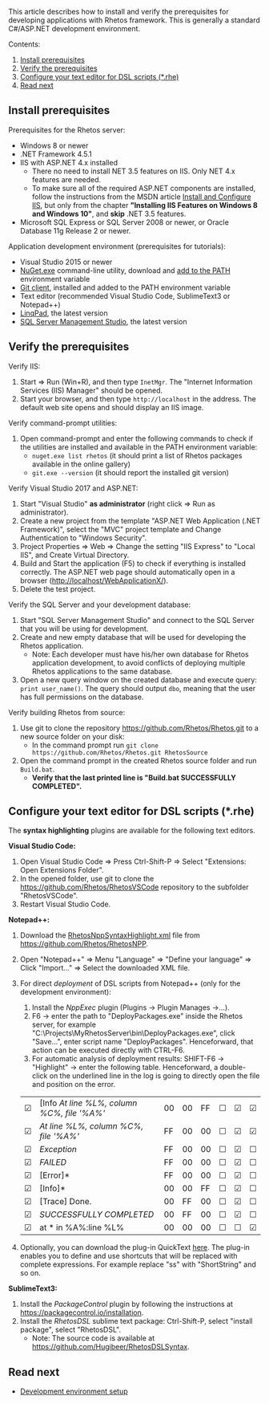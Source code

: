 This article describes how to install and verify the prerequisites for developing applications with Rhetos framework. This is generally a standard C#/ASP.NET development environment.

Contents:

1. [Install prerequisites](#install-prerequisites)
2. [Verify the prerequisites](#verify-the-prerequisites)
3. [Configure your text editor for DSL scripts (*.rhe)](#configure-your-text-editor-for-dsl-scripts-rhe)
4. [Read next](#read-next)

## Install prerequisites

Prerequisites for the Rhetos server:

* Windows 8 or newer
* .NET Framework 4.5.1
* IIS with ASP.NET 4.x installed
  * There no need to install NET 3.5 features on IIS. Only NET 4.x features are needed.
  * To make sure all of the required ASP.NET components are installed,
    follow the instructions from the MSDN article
    [Install and Configure IIS](https://docs.microsoft.com/en-us/previous-versions/dynamicsnav-2016/hh167503(v=nav.90)#installing-iis-features-on-windows-8-and-windows-10),
    but only from the chapter **"Installing IIS Features on Windows 8 and Windows 10"**, and **skip** .NET 3.5 features.
* Microsoft SQL Express or SQL Server 2008 or newer, or Oracle Database 11g Release 2 or newer.

Application development environment (prerequisites for tutorials):

* Visual Studio 2015 or newer
* [NuGet.exe](https://www.nuget.org/downloads) command-line utility, download and [add to the PATH](https://www.howtogeek.com/118594/how-to-edit-your-system-path-for-easy-command-line-access/) environment variable
* [Git client](https://gitforwindows.org), installed and added to the PATH environment variable
* Text editor (recommended Visual Studio Code, SublimeText3 or Notepad++)
* [LinqPad](https://www.linqpad.net/Download.aspx), the latest version
* [SQL Server Management Studio](https://docs.microsoft.com/en-us/sql/ssms/download-sql-server-management-studio-ssms), the latest version

## Verify the prerequisites

Verify IIS:

1. Start => Run (Win+R), and then type `InetMgr`.
   The "Internet Information Services (IIS) Manager" should be opened.
2. Start your browser, and then type `http://localhost` in the address.
   The default web site opens and should display an IIS image.

Verify command-prompt utilities:

1. Open command-prompt and enter the following commands to check if the utilities are installed and available in the PATH environment variable:
    * `nuget.exe list rhetos` (it should print a list of Rhetos packages available in the online gallery)
    * `git.exe --version` (it should report the installed git version)

Verify Visual Studio 2017 and ASP.NET:

1. Start "Visual Studio" **as administrator** (right click => Run as administrator).
2. Create a new project from the template "ASP.NET Web Application (.NET Framework)", select the "MVC" project template and Change Authentication to "Windows Security".
3. Project Properties => Web => Change the setting "IIS Express" to "Local IIS", and Create Virtual Directory.
4. Build and Start the application (F5) to check if everything is installed correctly.
  The ASP.NET web page should automatically open in a browser (<http://localhost/WebApplicationX/>).
5. Delete the test project.

Verify the SQL Server and your development database:

1. Start "SQL Server Management Studio" and connect to the SQL Server that you will be using for development.
2. Create and new empty database that will be used for developing the Rhetos application.
    * Note: Each developer must have his/her own database for Rhetos application development, to avoid conflicts of deploying multiple Rhetos applications to the same database.
3. Open a new query window on the created database and execute query: `print user_name()`. The query should output `dbo`, meaning that the user has full permissions on the database.

Verify building Rhetos from source:

1. Use git to clone the repository <https://github.com/Rhetos/Rhetos.git> to a new source folder on your disk:
    * In the command prompt run `git clone https://github.com/Rhetos/Rhetos.git RhetosSource`
2. Open the command prompt in the created Rhetos source folder and run `Build.bat`.
    * **Verify that the last printed line is "Build.bat SUCCESSFULLY COMPLETED".**

## Configure your text editor for DSL scripts (*.rhe)

The **syntax highlighting** plugins are available for the following text editors.

**Visual Studio Code:**

1. Open Visual Studio Code => Press Ctrl-Shift-P => Select "Extensions: Open Extensions Folder".
2. In the opened folder, use git to clone the <https://github.com/Rhetos/RhetosVSCode> repository to the subfolder "RhetosVSCode".
3. Restart Visual Studio Code.

**Notepad++:**

1. Download the [RhetosNppSyntaxHighlight.xml](https://raw.githubusercontent.com/Rhetos/RhetosNPP/master/RhetosNppSyntaxHighlight.xml)
   file from <https://github.com/Rhetos/RhetosNPP>.
2. Open "Notepad++" => Menu "Language" => "Define your language" => Click "Import..." => Select the downloaded XML file.
3. For direct *deployment* of DSL scripts from Notepad++ (only for the development environment):
   1. Install the *NppExec* plugin (Plugins -> Plugin Manages ->...).
   2. F6 -> enter the path to "DeployPackages.exe" inside the Rhetos server, for example
      "C:\Projects\MyRhetosServer\bin\DeployPackages.exe", click "Save...", enter script name "DeployPackages".
      Henceforward, that action can be executed directly with CTRL-F6.
   3. For automatic analysis of deployment results: SHIFT-F6 -> "Highlight" -> enter the following table.
      Henceforward, a double-click on the underlined line in the log is going to directly open the file and position on the error.

    |    |     |     |     |     |     |     |     |
    |--- | --- | --- | --- | --- | --- | --- | --- |
    | ☑ |[Info *At line %L%, column %C%, file '%A%'* | 00 | 00 | FF | ☐ | ☑ | ☑ |
    | ☑ |*At line %L%, column %C%, file '%A%'* | FF | 00 | 00 | ☐ | ☑ | ☑ |
    | ☑ |*Exception* | FF | 00 | 00 | ☐ | ☑ | ☐ |
    | ☑ | *FAILED* | FF | 00 | 00 | ☐ | ☑ | ☐ |
    | ☑ | [Error]* | FF | 00 | 00 | ☐ | ☑ | ☐ |
    | ☑ | [Info]* | 00 | 00 | FF | ☐ | ☑ | ☐ |
    | ☑ | [Trace] Done. | 00 | FF | 00 | ☐ | ☑ | ☐ |
    | ☑ |*SUCCESSFULLY COMPLETED* | 00 | FF | 00 | ☐ | ☑ | ☐ |
    | ☑ | at * in %A%:line %L% | 00 | 00 | 00 | ☐ | ☐ | ☑ |

4. Optionally, you can download the plug-in QuickText [here](https://sourceforge.net/projects/quicktext/?source=dlp).
   The plug-in enables you to define and use shortcuts that will be replaced with complete expressions.
   For example replace "ss" with "ShortString" and so on.

**SublimeText3:**

1. Install the *PackageControl* plugin by following the instructions at <https://packagecontrol.io/installation>.
2. Install the *RhetosDSL* sublime text package: Ctrl-Shift-P, select "install package", select "RhetosDSL".
    * Note: The source code is available at <https://github.com/Hugibeer/RhetosDSLSyntax>.

## Read next

* [Development environment setup](Development-environment-setup)
